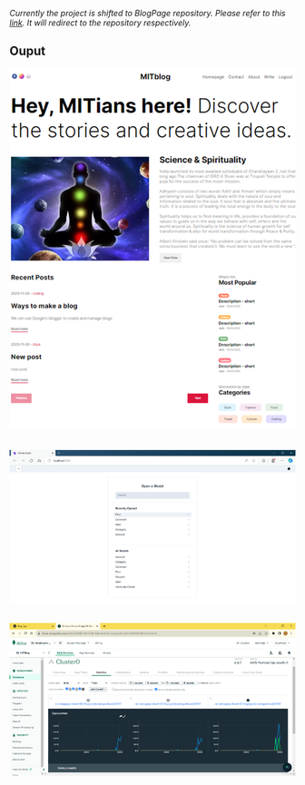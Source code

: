 *Currently the project is shifted to BlogPage repository. Please refer to this [link](https://github.com/shtgl/BlogPage). It will redirect to the repository respectively.*

## Ouput
<div align="center">
  <img src="week60.png">
</div><br><br>
<div align="center">
  <img src="week61.png">
</div><br><br>
<div align="center">
  <img src="week62.png">
</div>